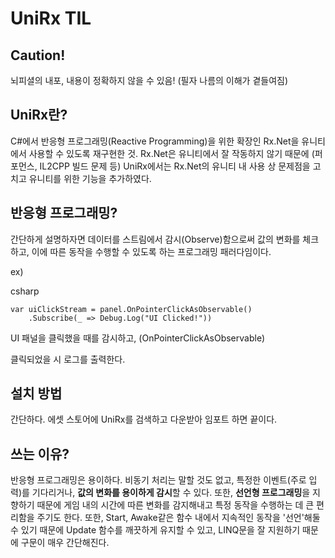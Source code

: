 # UniRx TIL

## Caution!
뇌피셜의 내포, 내용이 정확하지 않을 수 있음! (필자 나름의 이해가 곁들여짐)

## UniRx란?
C#에서 반응형 프로그래밍(Reactive Programming)을 위한 확장인 Rx.Net을 유니티에서 사용할 수 있도록 재구현한 것. Rx.Net은 유니티에서 잘 작동하지 않기 때문에 (퍼포먼스, IL2CPP 빌드 문제 등) UniRx에서는 Rx.Net의 유니티 내 사용 상 문제점을 고치고 유니티를 위한 기능을 추가하였다.

## 반응형 프로그래밍?

간단하게 설명하자면 데이터를 스트림에서 감시(Observe)함으로써 값의 변화를 체크하고, 이에 따른 동작을 수행할 수 있도록 하는 프로그래밍 패러다임이다.

ex)

csharp
```
var uiClickStream = panel.OnPointerClickAsObservable()
	.Subscribe(_ => Debug.Log("UI Clicked!"))
```

UI 패널을 클릭했을 때를 감시하고, (OnPointerClickAsObservable)

클릭되었을 시 로그를 출력한다.


## 설치 방법

간단하다. 에셋 스토어에 UniRx를 검색하고 다운받아 임포트 하면 끝이다.

## 쓰는 이유?

반응형 프로그래밍은 용이하다. 비동기 처리는 말할 것도 없고, 특정한 이벤트(주로 입력)를 기다리거나, **값의 변화를 용이하게 감시**할 수 있다. 또한, **선언형 프로그래밍**을 지향하기 때문에 게임 내의 시간에 따른 변화를 감지해내고 특정 동작을 수행하는 데 큰 편리함을 주기도 한다. 또한, Start, Awake같은 함수 내에서 지속적인 동작을 '선언'해둘 수 있기 때문에 Update 함수를 깨끗하게 유지할 수 있고, LINQ문을 잘 지원하기 때문에 구문이 매우 간단해진다.

